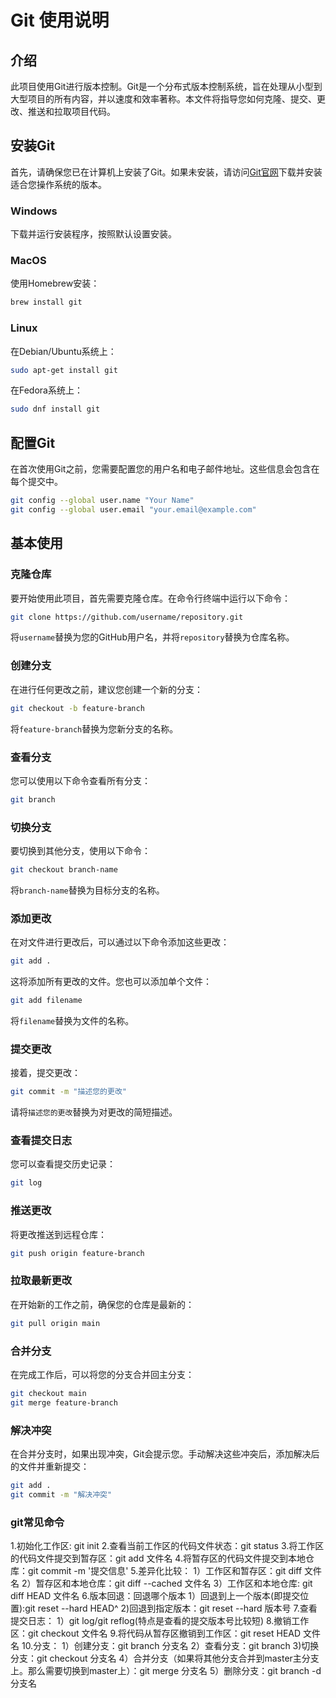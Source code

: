 # Git 使用说明

## 介绍

此项目使用Git进行版本控制。Git是一个分布式版本控制系统，旨在处理从小型到大型项目的所有内容，并以速度和效率著称。本文件将指导您如何克隆、提交、更改、推送和拉取项目代码。

## 安装Git

首先，请确保您已在计算机上安装了Git。如果未安装，请访问[Git官网](https://git-scm.com/)下载并安装适合您操作系统的版本。

### Windows

下载并运行安装程序，按照默认设置安装。

### MacOS

使用Homebrew安装：

```bash
brew install git
```

### Linux

在Debian/Ubuntu系统上：

```bash
sudo apt-get install git
```

在Fedora系统上：

```bash
sudo dnf install git
```

## 配置Git

在首次使用Git之前，您需要配置您的用户名和电子邮件地址。这些信息会包含在每个提交中。

```bash
git config --global user.name "Your Name"
git config --global user.email "your.email@example.com"
```

## 基本使用

### 克隆仓库

要开始使用此项目，首先需要克隆仓库。在命令行终端中运行以下命令：

```bash
git clone https://github.com/username/repository.git
```

将`username`替换为您的GitHub用户名，并将`repository`替换为仓库名称。

### 创建分支

在进行任何更改之前，建议您创建一个新的分支：

```bash
git checkout -b feature-branch
```

将`feature-branch`替换为您新分支的名称。

### 查看分支

您可以使用以下命令查看所有分支：

```bash
git branch
```

### 切换分支

要切换到其他分支，使用以下命令：

```bash
git checkout branch-name
```

将`branch-name`替换为目标分支的名称。

### 添加更改

在对文件进行更改后，可以通过以下命令添加这些更改：

```bash
git add .
```

这将添加所有更改的文件。您也可以添加单个文件：

```bash
git add filename
```

将`filename`替换为文件的名称。

### 提交更改

接着，提交更改：

```bash
git commit -m "描述您的更改"
```

请将`描述您的更改`替换为对更改的简短描述。

### 查看提交日志

您可以查看提交历史记录：

```bash
git log
```

### 推送更改

将更改推送到远程仓库：

```bash
git push origin feature-branch
```

### 拉取最新更改

在开始新的工作之前，确保您的仓库是最新的：

```bash
git pull origin main
```

### 合并分支

在完成工作后，可以将您的分支合并回主分支：

```bash
git checkout main
git merge feature-branch
```

### 解决冲突

在合并分支时，如果出现冲突，Git会提示您。手动解决这些冲突后，添加解决后的文件并重新提交：

```bash
git add .
git commit -m "解决冲突"
```
### git常见命令
1.初始化工作区: git init
2.查看当前工作区的代码文件状态：git status
3.将工作区的代码文件提交到暂存区：git add 文件名
4.将暂存区的代码文件提交到本地仓库：git commit -m '提交信息'
5.差异化比较：
    1）工作区和暂存区：git diff 文件名
    2）暂存区和本地仓库：git diff --cached 文件名
    3）工作区和本地仓库: git diff HEAD 文件名
6.版本回退：回退哪个版本
       1）回退到上一个版本(即提交位置):git reset --hard HEAD^
       2)回退到指定版本：git reset --hard 版本号
7.查看提交日志：
       1）git log/git reflog(特点是查看的提交版本号比较短)
8.撤销工作区：git checkout 文件名
9.将代码从暂存区撤销到工作区：git reset HEAD 文件名
10.分支：
        1）创建分支：git branch 分支名
        2）查看分支：git branch
        3)切换分支：git checkout 分支名
        4）合并分支（如果将其他分支合并到master主分支上。那么需要切换到master上）：git merge 分支名
        5）删除分支：git branch -d 分支名